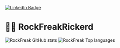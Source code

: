 <div id="badges">
  <a href="https://www.linkedin.com/in/rick-van-dijk-3b02401a0/">
    <img src="https://img.shields.io/badge/LinkedIn-blue?style=for-the-badge&logo=linkedin&logoColor=white" alt="LinkedIn Badge"/>
  </a>
</div>

# 👨‍💻 RockFreakRickerd
![RockFreak GitHub stats](https://github-readme-stats.vercel.app/api?username=RockFreakRickerd&bg_color=30,185a9d,43cea2,43cea2,185a9d&title_color=fff&text_color=fff&show_icons=true&icon_color=fff)
![RockFreak Top languages](https://github-readme-stats.vercel.app/api/top-langs/?username=RockFreakRickerd&bg_color=30,185a9d,43cea2,43cea2,185a9d&title_color=fff&text_color=fff&layout=compact&langs_count=8)
